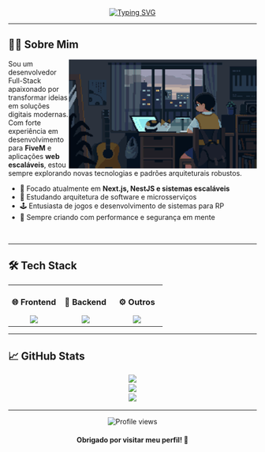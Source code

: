 <div align="center">
  <a href="https://git.io/typing-svg">
    <img src="https://readme-typing-svg.demolab.com?font=Fira+Code&weight=500&size=22&pause=1000&color=42E3F5&center=true&vCenter=true&width=600&lines=%E2%9A%99+Welcome+to+my+Dev+Space!+%CB%99%E1%B5%95%CB%99;%F0%9F%92%BB+Full-Stack+Developer+|+Tech+Enthusiast;%F0%9F%92%BB+FiveM+%7C+Web+%7C+Infra+Lover" alt="Typing SVG" />
  </a>
</div>

---

## 👨‍💻 Sobre Mim

<img align="right" alt="Coding GIF" height="220px" src="dnzx.gif">

Sou um desenvolvedor Full-Stack apaixonado por transformar ideias em soluções digitais modernas. Com forte experiência em desenvolvimento para **FiveM** e aplicações **web escaláveis**, estou sempre explorando novas tecnologias e padrões arquiteturais robustos.

- 🔭 Focado atualmente em **Next.js, NestJS e sistemas escaláveis**
- 🧠 Estudando arquitetura de software e microsserviços
- 🕹️ Entusiasta de jogos e desenvolvimento de sistemas para RP
- 🚀 Sempre criando com performance e segurança em mente

<br clear="right">

---

## 🛠️ Tech Stack

<table>
  <tr>
    <td valign="top" width="33%">
      <h3 align="center">🌐 Frontend</h3>
      <div align="center">
        <img src="https://skillicons.dev/icons?i=react,nextjs,ts,js,tailwind,sass,html,css" height="40" />
      </div>
    </td>
    <td valign="top" width="33%">
      <h3 align="center">🧠 Backend</h3>
      <div align="center">
        <img src="https://skillicons.dev/icons?i=nestjs,nodejs,express,prisma,mysql,postgres,redis" height="40" />
      </div>
    </td>
    <td valign="top" width="33%">
      <h3 align="center">⚙️ Outros</h3>
      <div align="center">
        <img src="https://skillicons.dev/icons?i=lua,docker,supabase,git,github,figma,vercel" height="40" />
      </div>
    </td>
  </tr>
</table>

---

## 📈 GitHub Stats

<div align="center">
  <img src="https://github-readme-streak-stats.herokuapp.com/?user=DnzxDevop&theme=tokyonight&hide_border=false&ring=42e3f5&fire=42e3f5&currStreakLabel=42e3f5" height="180"/>
  <br />
  <img src="https://github-readme-stats.vercel.app/api?username=DnzxDevop&show_icons=true&hide=issues&theme=tokyonight&border_color=42e3f5&icon_color=42e3f5&title_color=42e3f5&text_color=ffffff" height="180"/>
  <br />
  <img src="https://github-readme-stats.vercel.app/api/top-langs/?username=DnzxDevop&layout=compact&hide=html,scss,less&langs_count=8&theme=tokyonight&title_color=42e3f5&text_color=ffffff&border_color=42e3f5" height="180"/>
</div>

---

<div align="center">
  <img src="https://komarev.com/ghpvc/?username=DnzxDevop&style=flat-square&color=42e3f5" alt="Profile views"/>
  <br />
  <h4>Obrigado por visitar meu perfil! 🚀</h4>
</div>
